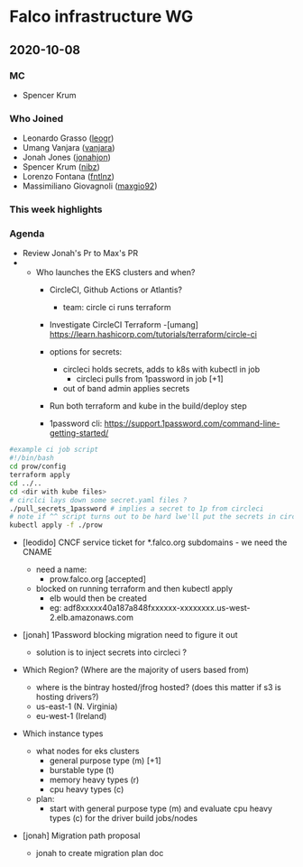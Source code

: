 # Falco infrastructure WG

## 2020-10-08


### MC

- Spencer Krum

### Who Joined

- Leonardo Grasso ([leogr](https://github.com/leogr))
- Umang Vanjara ([vanjara](https://github.com/vanjara))
- Jonah Jones ([jonahjon](https://github.com/jonahjon))
- Spencer Krum ([nibz](https://github.com/nibalizer))
- Lorenzo Fontana ([fntlnz](https://github.com/fntlnz))
- Massimiliano Giovagnoli ([maxgio92](https://github.com/maxgio92))
### This week highlights


### Agenda



- Review Jonah's Pr to Max's PR
- - Who launches the EKS clusters and when?
    - CircleCI, Github Actions or Atlantis?
        - team: circle ci runs terraform
    - Investigate CircleCI Terraform
        -[umang] https://learn.hashicorp.com/tutorials/terraform/circle-ci

    - options for secrets:
        - circleci holds secrets, adds to k8s with kubectl in job
            - circleci pulls from 1password in job [+1]
        - out of band admin applies secrets
    - Run both terraform and kube in the build/deploy step
    - 1password cli: https://support.1password.com/command-line-getting-started/
```bash
#example ci job script
#!/bin/bash
cd prow/config
terraform apply
cd ../..
cd <dir with kube files>
# circlci lays down some secret.yaml files ?
./pull_secrets_1password # implies a secret to 1p from circleci
# note if ^^ script turns out to be hard lwe'll put the secrets in circleci
kubectl apply -f ./prow
```
- [leodido] CNCF service ticket for *.falco.org subdomains - we need the CNAME
    - need a name:
        - prow.falco.org [accepted]
    - blocked on running terraform and then kubectl apply
        - elb would then be created
        - eg: adf8xxxxx40a187a848fxxxxxx-xxxxxxxx.us-west-2.elb.amazonaws.com
- [jonah] 1Password blocking migration need to figure it out
    - solution is to inject secrets into circleci ?
- Which Region? (Where are the majority of users based from)
    - where is the bintray hosted/jfrog hosted? (does this matter if s3 is hosting drivers?)
    - us-east-1 (N. Virginia)
    - eu-west-1 (Ireland)

- Which instance types
    - what nodes for eks clusters 
        - general purpose type (m) [+1] 
        - burstable type (t)
        - memory heavy types (r)
        - cpu heavy types (c) 
    - plan:
        - start with general purpose type (m) and evaluate cpu heavy types (c) for the driver build jobs/nodes
- [jonah] Migration path proposal
    - jonah to create migration plan doc
